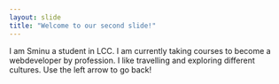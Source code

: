 ```yaml
---
layout: slide
title: "Welcome to our second slide!"
---
```

I am Sminu a student in LCC. I am currently taking courses to become a webdeveloper by profession. I like travelling and exploring different cultures. 
Use the left arrow to go back!
